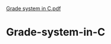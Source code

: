 [Grade system in C.pdf](https://github.com/ms0208/Grade-system-in-C/files/9413096/Grade.system.in.C.pdf)
# Grade-system-in-C
